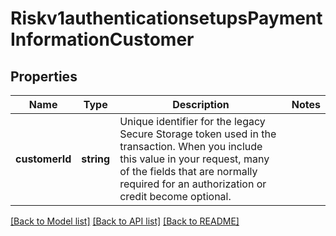 # Riskv1authenticationsetupsPaymentInformationCustomer

## Properties
Name | Type | Description | Notes
------------ | ------------- | ------------- | -------------
**customerId** | **string** | Unique identifier for the legacy Secure Storage token used in the transaction. When you include this value in your request, many of the fields that are normally required for an authorization or credit become optional. | 

[[Back to Model list]](../README.md#documentation-for-models) [[Back to API list]](../README.md#documentation-for-api-endpoints) [[Back to README]](../README.md)


